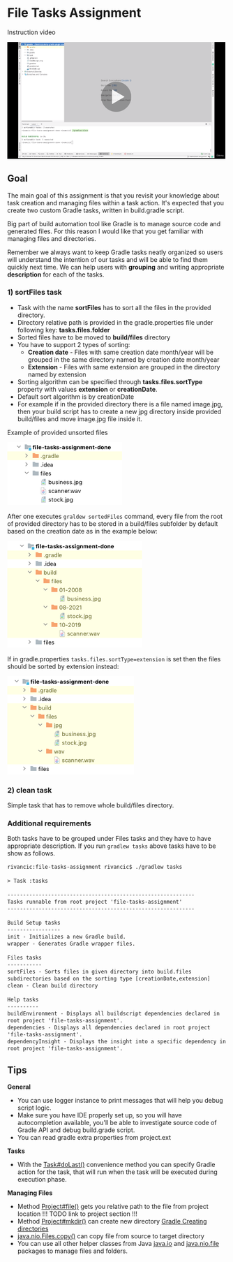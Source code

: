 # File Tasks Assignment

Instruction video

<a href="https://www.udemy.com/course/gradle-development/learn/practice/1322992/introduction#overview" target="_blank"><img src="readme-content/udemy-task-assignment-instruction.png" width="500"></img></a>

## Goal 

The main goal of this assignment is that you revisit your knowledge about task creation and managing files within 
a task action. It's expected that you create two custom Gradle tasks, written in build.gradle script.

Big part of build automation tool like Gradle is to manage source code and generated files. For this reason I would like that
 you get familiar with managing files and directories. 

Remember we always want to keep Gradle tasks neatly organized so users will understand the intention of our tasks and 
will be able to find them quickly next time. We can help users with **grouping** and writing appropriate 
**description** for each of the tasks.

### 1) sortFiles task

* Task with the name **sortFiles** has to sort all the files in the provided directory. 
* Directory relative path is provided in the gradle.properties file under following key: **tasks.files.folder**
* Sorted files have to be moved to **build/files** directory
* You have to support 2 types of sorting:
  * **Creation date** - Files with same creation date month/year will be grouped in the same directory named by creation date month/year
  * **Extension** - Files with same extension are grouped in the directory named by extension
* Sorting algorithm can be specified through **tasks.files.sortType** property with values **extension** or **creationDate**.
* Default sort algorithm is by creationDate
* For example if in the provided directory there is a file named image.jpg, then your build script has to create a 
new jpg directory inside provided build/files and move image.jpg file inside it.

Example of provided unsorted files

![Unsorted files](readme-content/task-assignment-files-unsorted.png)

After one executes `graldew sortedFiles` command, every file from the root of provided directory has to be stored in a build/files subfolder by default based on the creation date as in the example below:

![Unsorted files](readme-content/task-assignment-files-sorted-under-build.png)

If in gradle.properties `tasks.files.sortType=extension` is set then the files should be sorted by extension instead:

![Unsorted files](readme-content/task-assignment-files-sorted-by-extensionunder-build.png)

### 2) clean task

Simple task that has to remove whole build/files directory.

### Additional requirements

Both tasks have to be grouped under Files tasks and they have to have appropriate description.
If you run `gradlew tasks` above tasks have to be show as follows.

```
rivancic:file-tasks-assignment rivancic$ ./gradlew tasks

> Task :tasks

------------------------------------------------------------
Tasks runnable from root project 'file-tasks-assignment'
------------------------------------------------------------

Build Setup tasks
-----------------
init - Initializes a new Gradle build.
wrapper - Generates Gradle wrapper files.

Files tasks
-----------
sortFiles - Sorts files in given directory into build.files subdirectories based on the sorting type [creationDate,extension]
clean - Clean build directory

Help tasks
----------
buildEnvironment - Displays all buildscript dependencies declared in root project 'file-tasks-assignment'.
dependencies - Displays all dependencies declared in root project 'file-tasks-assignment'.
dependencyInsight - Displays the insight into a specific dependency in root project 'file-tasks-assignment'.
```

## Tips

**General**

- You can use logger instance to print messages that will help you debug script logic.
- Make sure you have IDE properly set up, so you will have autocompletion available, you'll be able to investigate 
source code of Gradle API and debug build.grade script.
- You can read gradle extra properties from project.ext

**Tasks**

- With the [Task#doLast()](https://docs.gradle.org/current/dsl/org.gradle.api.Task.html#org.gradle.api.Task:doLast(groovy.lang.Closure)) convenience method you can specify Gradle action for the task, that will run when the task will be executed during execution phase.

**Managing Files**

- Method [Project#file()](https://docs.gradle.org/current/dsl/org.gradle.api.Project.html#org.gradle.api.Project:file(java.lang.Object)) gets you relative path to the file from project location !!! TODO link to project section !!!
- Method [Project#mkdir()](https://docs.gradle.org/current/dsl/org.gradle.api.Project.html#org.gradle.api.Project:mkdir(java.lang.Object)) can create new directory [Gradle Creating directories](https://docs.gradle.org/current/userguide/working_with_files.html#sec:creating_directories_example)
- [java.nio.Files.copy()](https://docs.oracle.com/en/java/javase/14/docs/api/java.base/java/nio/file/Files.html#copy(java.nio.file.Path,java.nio.file.Path,java.nio.file.CopyOption...)) can copy file from source to target directory
- You can use all other helper classes from Java [java.io](https://docs.oracle.com/en/java/javase/14/docs/api/java.base/java/io/package-summary.html) and [java.nio.file](https://docs.oracle.com/en/java/javase/14/docs/api/java.base/java/nio/file/package-summary.html) packages to manage files and folders.

